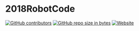 # 2018RobotCode

[![GitHub contributors](https://img.shields.io/github/contributors/DeepVisionFRC/2018RobotCode.svg)](https://github.com/DeepVisionFRC/2018RobotCode)
[![GitHub repo size in bytes](https://img.shields.io/github/code-size/DeepVisionFRC/2018RobotCode.svg)](https://github.com/DeepVisionFRC/2018RobotCode)
[![Website](https://img.shields.io/website-up-down-yellow-red/http/7308deepvision.com.svg?label=website)](http://7308deep.vision)
